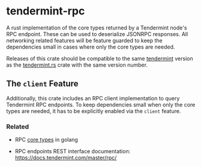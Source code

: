 # tendermint-rpc

A rust implementation of the core types returned by a Tendermint node's RPC 
endpoint. 
These can be used to deserialize JSONRPC responses.
All networking related features will be feature guarded to keep the dependencies small 
in cases where only the core types are needed.

Releases of this crate should be compatible to the same [tendermint] version as
the [tendermint.rs] crate with the same version number.    

## The `client` Feature

Additionally, this crate includes an RPC client implementation to query Tendermint RPC endpoints.
To keep dependencies small when only the core types are needed, it has to be explicitly enabled via the `client` feature. 

### Related

- RPC [core types] in golang
  
- RPC endpoints REST interface documentation:
https://docs.tendermint.com/master/rpc/ 

[tendermint]: https://github.com/tendermint/tendermint
[core types]: https://github.com/tendermint/tendermint/blob/8b4a30fada85fccd8f0cb15009344f1cbd8de616/rpc/core/types/responses.go#L1
[tendermint.rs]: https://crates.io/crates/tendermint